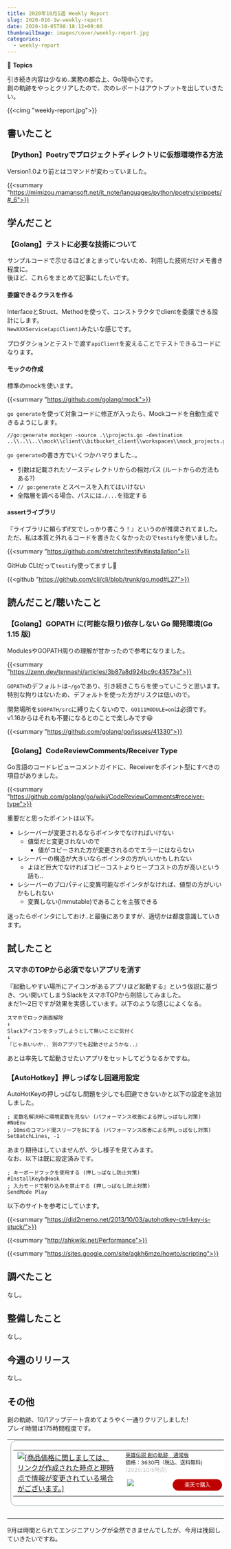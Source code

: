```yaml
---
title: 2020年10月1週 Weekly Report
slug: 2020-010-1w-weekly-report
date: 2020-10-05T08:18:12+09:00
thumbnailImage: images/cover/weekly-report.jpg
categories:
  - weekly-report
---
```


📰 **Topics**

引き続き内容は少なめ..業務の都合上、Go現中心です。  
創の軌跡をやっとクリアしたので、次のレポートはアウトプットを出していきたい。

<!--more-->

{{<cimg "weekly-report.jpg">}}

<!--toc-->


書いたこと
----------

### 【Python】Poetryでプロジェクトディレクトリに仮想環境作る方法

Version1.0より前とはコマンドが変わっていました。

{{<summary "https://mimizou.mamansoft.net/it_note/languages/python/poetry/snippets/#_6">}}


学んだこと
----------

### 【Golang】テストに必要な技術について

サンプルコードで示せるほどまとまっていないため、利用した技術だけメモ書き程度に。  
後ほど、これらをまとめて記事にしたいです。

#### 委譲できるクラスを作る

InterfaceとStruct、Methodを使って、コンストラクタでclientを委譲できる設計にします。  
`NewXXXService(apiClient)`みたいな感じです。

プロダクションとテストで渡す`apiClient`を変えることでテストできるコードになります。

#### モックの作成

標準のmockを使います。

{{<summary "https://github.com/golang/mock">}}

`go generate`を使って対象コードに修正が入ったら、Mockコードを自動生成できるようにします。

```
//go:generate mockgen -source .\\projects.go -destination ..\\..\\..\\mock\\client\\bitbucket_client\\workspaces\\mock_projects.go
```

`go generate`の書き方でいくつかハマりました..。

* 引数は記載されたソースディレクトリからの相対パス (ルートからの方法もある?)
* `// go:generate` とスペースを入れてはいけない
* 全階層を調べる場合、パスには`./...`を指定する

#### assertライブラリ

『ライブラリに頼らずif文でしっかり書こう！』というのが推奨されてました。  
ただ、私は本質と外れるコードを書きたくなかったので`testify`を使いました。

{{<summary "https://github.com/stretchr/testify#installation">}}

GitHub CLIだって`testify`使ってますし🤗

{{<github "https://github.com/cli/cli/blob/trunk/go.mod#L27">}}


読んだこと/聴いたこと
---------------------

### 【Golang】GOPATH に(可能な限り)依存しない Go 開発環境(Go 1.15 版)

ModulesやGOPATH周りの理解が甘かったので参考になりました。

{{<summary "https://zenn.dev/tennashi/articles/3b87a8d924bc9c43573e">}}

`GOPATH`のデフォルトは`~/go`であり、引き続きこちらを使っていこうと思います。  
特別な拘りはないため、デフォルトを使った方がリスクは低いので。

開発場所を`$GOPATH/src`に縛りたくないので、`GO111MODULE=on`は必須です。  
v1.16からはそれも不要になるとのことで楽しみです😆

{{<summary "https://github.com/golang/go/issues/41330">}}

### 【Golang】CodeReviewComments/Receiver Type

Go言語のコードレビューコメントガイドに、Receiverをポイント型にすべきの項目がありました。

{{<summary "https://github.com/golang/go/wiki/CodeReviewComments#receiver-type">}}

重要だと思ったポイントは以下。

* レシーバーが変更されるならポインタでなければいけない
  * 値型だと変更されないので
    * 値がコピーされた方が変更されるのでエラーにはならない
* レシーバーの構造が大きいならポインタの方がいいかもしれない
  * よほど巨大でなければコピーコストよりヒープコストの方が高いという話も..
* レシーバーのプロパティに変異可能なポインタがなければ、値型の方がいいかもしれない
  * 変異しない(Immutable)であることを主張できる

迷ったらポインタにしておけ..と最後にありますが、適切かは都度意識していきます。


試したこと
----------

### スマホのTOPから必須でないアプリを消す

『起動しやすい場所にアイコンがあるアプリほど起動する』という仮説に基づき、つい開いてしまうSlackをスマホTOPから削除してみました。  
まだ1～2日ですが効果を実感しています。以下のような感じによくなる。

```
スマホでロック画面解除
↓
Slackアイコンをタップしようとして無いことに気付く
↓
『じゃあいいか.. 別のアプリでも起動させようかな..』
```

あとは率先して起動させたいアプリをセットしてどうなるかですね。

### 【AutoHotkey】押しっぱなし回避用設定

AutoHotKeyの押しっぱなし問題を少しでも回避できないかと以下の設定を追加しました。

```ahk
; 変数名解決時に環境変数を見ない (パフォーマンス改善による押しっぱなし対策)
#NoEnv
; 10msのコマンド間スリープを0にする (パフォーマンス改善による押しっぱなし対策)
SetBatchLines, -1
```

あまり期待はしていませんが、少し様子を見てみます。  
なお、以下は既に設定済みです。

```ahk
; キーボードフックを使用する (押しっぱなし防止対策)
#InstallKeybdHook
; 入力モードで割り込みを禁止する (押しっぱなし防止対策)
SendMode Play
```

以下のサイトを参考にしています。

{{<summary "https://did2memo.net/2013/10/03/autohotkey-ctrl-key-is-stuck/">}}

{{<summary "http://ahkwiki.net/Performance">}}

{{<summary "https://sites.google.com/site/agkh6mze/howto/scripting">}}


調べたこと
----------

なし。

整備したこと
------------

なし。

今週のリリース
--------------

なし。

その他
------

創の軌跡、10/1アップデート含めてようやく一通りクリアしました!  
プレイ時間は175時間程度です。

<table border="0" cellpadding="0" cellspacing="0"><tr><td><div style="border:1px solid #95a5a6;border-radius:.75rem;background-color:#FFFFFF;width:504px;margin:0px;padding:5px;text-align:center;overflow:hidden;"><table><tr><td style="width:240px"><a href="https://hb.afl.rakuten.co.jp/ichiba/0bb611af.8b747228.0bb611b0.b536e084/?pc=https%3A%2F%2Fitem.rakuten.co.jp%2Fbook%2F16317895%2F&link_type=picttext&ut=eyJwYWdlIjoiaXRlbSIsInR5cGUiOiJwaWN0dGV4dCIsInNpemUiOiIyNDB4MjQwIiwibmFtIjoxLCJuYW1wIjoicmlnaHQiLCJjb20iOjEsImNvbXAiOiJkb3duIiwicHJpY2UiOjEsImJvciI6MSwiY29sIjoxLCJiYnRuIjoxLCJwcm9kIjowLCJhbXAiOmZhbHNlfQ%3D%3D" target="_blank" rel="nofollow sponsored noopener" style="word-wrap:break-word;"  ><img src="https://hbb.afl.rakuten.co.jp/hgb/0bb611af.8b747228.0bb611b0.b536e084/?me_id=1213310&item_id=20007019&pc=https%3A%2F%2Fthumbnail.image.rakuten.co.jp%2F%400_mall%2Fbook%2Fcabinet%2F8400%2F4956027128400.jpg%3F_ex%3D240x240&s=240x240&t=picttext" border="0" style="margin:2px" alt="[商品価格に関しましては、リンクが作成された時点と現時点で情報が変更されている場合がございます。]" title="[商品価格に関しましては、リンクが作成された時点と現時点で情報が変更されている場合がございます。]"></a></td><td style="vertical-align:top;width:248px;"><p style="font-size:12px;line-height:1.4em;text-align:left;margin:0px;padding:2px 6px;word-wrap:break-word"><a href="https://hb.afl.rakuten.co.jp/ichiba/0bb611af.8b747228.0bb611b0.b536e084/?pc=https%3A%2F%2Fitem.rakuten.co.jp%2Fbook%2F16317895%2F&link_type=picttext&ut=eyJwYWdlIjoiaXRlbSIsInR5cGUiOiJwaWN0dGV4dCIsInNpemUiOiIyNDB4MjQwIiwibmFtIjoxLCJuYW1wIjoicmlnaHQiLCJjb20iOjEsImNvbXAiOiJkb3duIiwicHJpY2UiOjEsImJvciI6MSwiY29sIjoxLCJiYnRuIjoxLCJwcm9kIjowLCJhbXAiOmZhbHNlfQ%3D%3D" target="_blank" rel="nofollow sponsored noopener" style="word-wrap:break-word;"  >英雄伝説 創の軌跡　通常版</a><br><span >価格：3630円（税込、送料無料)</span> <span style="color:#BBB">(2020/10/5時点)</span></p><div style="margin:10px;"><a href="https://hb.afl.rakuten.co.jp/ichiba/0bb611af.8b747228.0bb611b0.b536e084/?pc=https%3A%2F%2Fitem.rakuten.co.jp%2Fbook%2F16317895%2F&link_type=picttext&ut=eyJwYWdlIjoiaXRlbSIsInR5cGUiOiJwaWN0dGV4dCIsInNpemUiOiIyNDB4MjQwIiwibmFtIjoxLCJuYW1wIjoicmlnaHQiLCJjb20iOjEsImNvbXAiOiJkb3duIiwicHJpY2UiOjEsImJvciI6MSwiY29sIjoxLCJiYnRuIjoxLCJwcm9kIjowLCJhbXAiOmZhbHNlfQ%3D%3D" target="_blank" rel="nofollow sponsored noopener" style="word-wrap:break-word;"  ><img src="https://static.affiliate.rakuten.co.jp/makelink/rl.svg" style="float:left;max-height:27px;width:auto;margin-top:0"></a><a href="https://hb.afl.rakuten.co.jp/ichiba/0bb611af.8b747228.0bb611b0.b536e084/?pc=https%3A%2F%2Fitem.rakuten.co.jp%2Fbook%2F16317895%2F%3Fscid%3Daf_pc_bbtn&link_type=picttext&ut=eyJwYWdlIjoiaXRlbSIsInR5cGUiOiJwaWN0dGV4dCIsInNpemUiOiIyNDB4MjQwIiwibmFtIjoxLCJuYW1wIjoicmlnaHQiLCJjb20iOjEsImNvbXAiOiJkb3duIiwicHJpY2UiOjEsImJvciI6MSwiY29sIjoxLCJiYnRuIjoxLCJwcm9kIjowLCJhbXAiOmZhbHNlfQ==" target="_blank" rel="nofollow sponsored noopener" style="word-wrap:break-word;"  ><div style="float:right;width:41%;height:27px;background-color:#bf0000;color:#fff!important;font-size:12px;font-weight:500;line-height:27px;margin-left:1px;padding: 0 12px;border-radius:16px;cursor:pointer;text-align:center;">楽天で購入</div></a></div></td></tr></table></div><br><p style="color:#000000;font-size:12px;line-height:1.4em;margin:5px;word-wrap:break-word"></p></td></tr></table>

9月は時間とられてエンジニアリングが全然できませんでしたが、今月は挽回していきたいですね。


